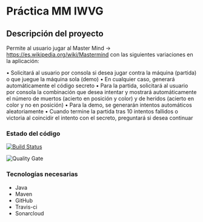 # Práctica MM IWVG

## Descripción del proyecto

Permite al usuario jugar al Master Mind -> https://es.wikipedia.org/wiki/Mastermind con las siguientes variaciones en la aplicación: 

• Solicitará al usuario por consola si desea jugar contra la máquina (partida) o que juegue la máquina sola (demo) 
• En cualquier caso, generará automáticamente el código secreto 
• Para la partida, solicitará al usuario por consola la combinación que desea intentar y mostrará automáticamente el número de muertos (acierto en posición y color) y de heridos (acierto en color y no en posición) 
• Para la demo, se generarán intentos automáticos aleatoriamente 
• Cuando termine la partida tras 10 intentos fallidos o victoria al coincidir el intento con el secreto, preguntará si desea continuar


### Estado del código

[![Build Status](https://travis-ci.org/dpb-upm/IWVG-MasterMind.svg?branch=develop)](https://travis-ci.org/dpb-upm/IWVG-MasterMind)

![Quality Gate](https://sonarcloud.io/api/project_badges/measure?project=es.upm.miw%3AIWVG-MasterMind&metric=alert_status)


### Tecnologías necesarias
* Java
* Maven
* GitHub
* Travis-ci
* Sonarcloud
